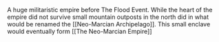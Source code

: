 A huge militaristic empire before The Flood Event. While the heart of the empire did not survive small mountain outposts in the north did in what would be renamed the [[Neo-Marcian Archipelago]]. This small enclave would eventually form [[The Neo-Marcian Empire]]
